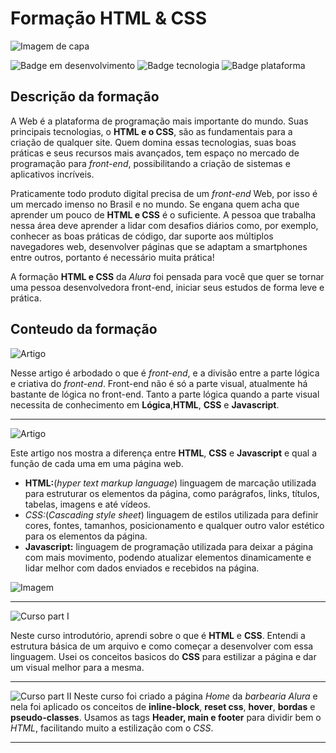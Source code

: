 # Formação HTML & CSS
![Imagem de capa](https://github.com/LucasUlerich/Alura-Formacao-HTML-CSS/blob/master/Imgs/Forma%C3%A7%C3%A3o%20HTML%20e%20CSS.png)


![Badge em desenvolvimento](https://img.shields.io/badge/Status-Em%20desenvolvimento-green)
![Badge tecnologia](https://img.shields.io/badge/Tecnologia-HTML%20%7C%20CSS-orange)
![Badge plataforma](https://img.shields.io/badge/Plataforma-Alura-blue)
## Descrição da formação

A Web é a plataforma de programação mais importante do mundo. Suas principais tecnologias, o **HTML e o CSS**, são as fundamentais para a criação de qualquer site. Quem domina essas tecnologias, suas boas práticas e seus recursos mais avançados, tem espaço no mercado de programação para *front-end*, possibilitando a criação de sistemas e aplicativos incríveis.

Praticamente todo produto digital precisa de um *front-end* Web, por isso é um mercado imenso no Brasil e no mundo. Se engana quem acha que aprender um pouco de **HTML e CSS** é o suficiente. A pessoa que trabalha nessa área deve aprender a lidar com desafios diários como, por exemplo, conhecer as boas práticas de código, dar suporte aos múltiplos navegadores web, desenvolver páginas que se adaptam a smartphones entre outros, portanto é necessário muita prática!

A formação **HTML e CSS** da *Alura* foi pensada para você que quer se tornar uma pessoa desenvolvedora front-end, iniciar seus estudos de forma leve e prática.

## Conteudo da formação

![Artigo](https://github.com/LucasUlerich/Alura-Formacao-HTML-CSS/blob/master/Imgs/Artigo%20-%20Come%C3%A7ando%20com%20front-end.png)

Nesse artigo é arbodado o que é *front-end*, e a divisão entre a parte lógica e criativa do *front-end*. Front-end não é só a parte visual, atualmente há bastante de lógica no front-end. Tanto a parte lógica quando a parte visual necessita de conhecimento em **Lógica**,**HTML**, **CSS** e **Javascript**. 

***

![Artigo](https://github.com/LucasUlerich/Alura-Formacao-HTML-CSS/blob/master/Imgs/Artigo%20-%20HTML%2C%20CSS%20e%20JS%20quais%20as%20diferen%C3%A7as.png)

Este artigo nos mostra a diferença entre **HTML**, **CSS** e **Javascript** e qual a função de cada uma em uma página web.
* **HTML:**(*hyper text markup language*) linguagem de marcação utilizada para estruturar os elementos da página, como parágrafos, links, títulos, tabelas, imagens e até vídeos.
* *CSS:*(*Cascading style sheet*) linguagem de estilos utilizada para definir cores, fontes, tamanhos, posicionamento e qualquer outro valor estético para os elementos da página.
* **Javascript:** linguagem de programação utilizada para deixar a página com mais movimento, podendo atualizar elementos dinamicamente e lidar melhor com dados enviados e recebidos na página.

![Imagem ](https://github.com/LucasUlerich/Alura-Formacao-HTML-CSS/blob/master/Imgs/HTML%2C%20CSS%2C%20Javascript.png)
***

![Curso part I](https://github.com/LucasUlerich/Alura-Formacao-HTML-CSS/blob/master/Imgs/HTML%20e%20CSS%20part%201.png)

Neste curso introdutório, aprendi sobre o que é **HTML** e **CSS**. Entendi a estrutura básica de um arquivo e como começar a desenvolver com essa linguagem. Usei os conceitos basicos do **CSS** para estilizar a página e dar um visual melhor para a mesma.

***

![Curso part II](https://github.com/LucasUlerich/Alura-Formacao-HTML-CSS/blob/master/Imgs/HTML%20e%20CSS%20part%20%202.png)
Neste curso foi criado a página *Home* da *barbearia Alura* e nela foi aplicado os conceitos de **inline-block**, **reset css**, **hover**, **bordas** e **pseudo-classes**. Usamos as tags **Header, main e footer** para dividir bem o *HTML*, facilitando muito a estilização com o *CSS*. 

***
